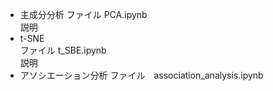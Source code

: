 * 主成分分析
ファイル PCA.ipynb  
説明  
* t-SNE  
ファイル t_SBE.ipynb  
説明
* アソシエーション分析
ファイル　association_analysis.ipynb
